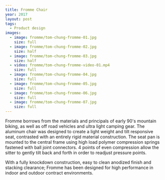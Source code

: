 ```yaml
---
title: Fromme Chair
year: 2017
layout: post
tags:
  - Product design
images:
  - image: fromme/tom-chung-fromme-01.jpg
    size: full
  - image: fromme/tom-chung-fromme-02.jpg
    size: half
  - image: fromme/tom-chung-fromme-03.jpg
    size: half
  - video: fromme/tom-chung-fromme-video-01.mp4
    size: full
  - image: fromme/tom-chung-fromme-04.jpg
    size: full
  - image: fromme/tom-chung-fromme-05.jpg
    size: full
  - image: fromme/tom-chung-fromme-06.jpg
    size: full
  - image: fromme/tom-chung-fromme-07.jpg
    size: full
---
```


Fromme borrows from the materials and principals of early 90's mountain biking, as well as off road vehicles and ultra light camping gear. The aluminum chair was designed to create a light weight and tilt responsive seat, contrasted with an entirely rigid material construction. The seat pan is mounted to the central frame using high load polymer compression springs fastened with ball joint connectors. 4 points of even compression allow the sitter to gently tilt back and forth in order to readjust pressure points.

With a fully knockdown construction, easy to clean anodized finish and stacking clearance; Fromme has been designed for high performance in indoor and outdoor contract environments.


